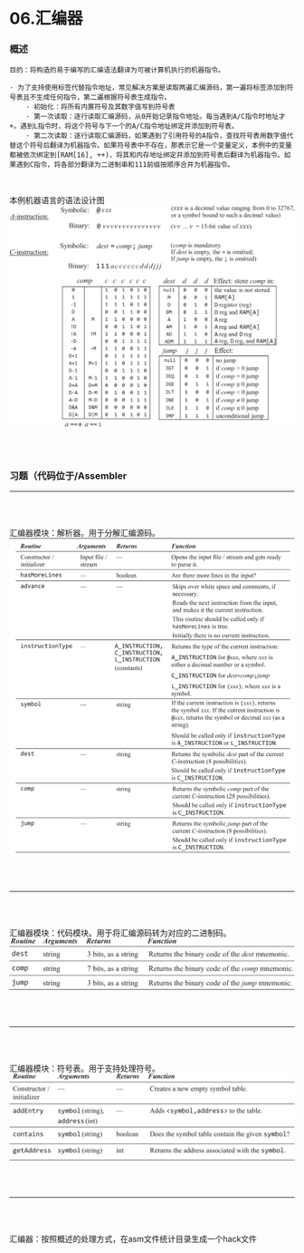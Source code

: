 # 06.汇编器

### 概述
```text
目的：将构造的易于编写的汇编语法翻译为可被计算机执行的机器指令。
```
```text
· 为了支持使用标签代替指令地址，常见解决方案是读取两遍汇编源码，第一遍将标签添加到符号表且不生成任何指令，第二遍根据符号表生成指令。
    · 初始化：将所有内置符号及其数字值写到符号表
    · 第一次读取：逐行读取汇编源码，从0开始记录指令地址。每当遇到A/C指令时地址才+。遇到L指令时，将这个符号与下一个的A/C指令地址绑定并添加到符号表。
    · 第二次读取：逐行读取汇编源码，如果遇到了引用符号的A指令，查找符号表用数字值代替这个符号后翻译为机器指令。如果符号表中不存在，那表示它是一个变量定义，本例中的变量都被依次绑定到[RAM[16], ++)，将其和内存地址绑定并添加到符号表后翻译为机器指令。如果遇到C指令，将各部分翻译为二进制串和111前缀按顺序合并为机器指令。
```

<br>

本例机器语言的语法设计图
![语法设计图](img/2D6B004B-6DE6-4206-A982-BCD26FE46D9D.png)

<br>
<br>

### 习题（代码位于/Assembler
<hr>
<br>
<br>

汇编器模块：解析器。用于分解汇编源码。
![解析器模块](img/DC261802-9A8F-4B06-BC19-1BB4632ECA00.png)

<br>
<br>
<hr>
<br>
<br>

汇编器模块：代码模块。用于将汇编源码转为对应的二进制码。
![代码模块](img/FA370610-7E5D-4495-BBFD-2E24A6B786FD.png)

<br>
<br>
<hr>
<br>
<br>

汇编器模块：符号表。用于支持处理符号。
![符号表模块](img/BD55F6ED-25D6-48D9-98A2-4757747AD849.png)

<br>
<br>
<hr>
<br>
<br>

汇编器：按照概述的处理方式，在asm文件统计目录生成一个hack文件